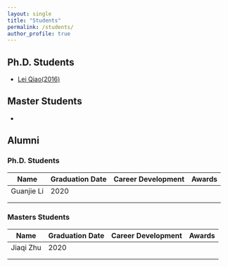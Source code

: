 ```yaml
---
layout: single
title: "Students"
permalink: /students/
author_profile: true
---
```



## Ph.D. Students

* [Lei Qiao(2016)](#)

## Master Students

* []()

## Alumni

### Ph.D. Students

| Name       | Graduation Date | Career Development | Awards |
| ---------- | --------------- | ------------------ | ------ |
| Guanjie Li | 2020            |                    |        |
|            |                 |                    |        |
|            |                 |                    |        |



### Masters Students

| Name      | Graduation Date | Career Development | Awards |
| --------- | --------------- | ------------------ | ------ |
| Jiaqi Zhu | 2020            |                    |        |
|           |                 |                    |        |
|           |                 |                    |        |

